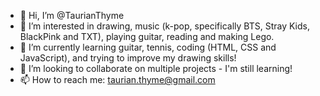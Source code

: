 - 👋 Hi, I’m @TaurianThyme
- 👀 I’m interested in drawing, music (k-pop, specifically BTS, Stray Kids, BlackPink and TXT), playing guitar, reading and making Lego.
- 🌱 I’m currently learning guitar, tennis, coding (HTML, CSS and JavaScript), and trying to improve my drawing skills!
- 💞️ I’m looking to collaborate on multiple projects - I'm still learning!
- 📫 How to reach me: taurian.thyme@gmail.com 

<!---
TaurianThyme/TaurianThyme is a ✨ special ✨ repository because its `README.md` (this file) appears on your GitHub profile.
You can click the Preview link to take a look at your changes.
--->
